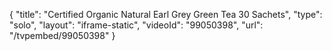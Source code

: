 {
    "title": "Certified Organic Natural Earl Grey Green Tea  30 Sachets",
    "type": "solo",
    "layout": "iframe-static",
    "videoId": "99050398",
    "url": "\/tvpembed\/99050398"
}